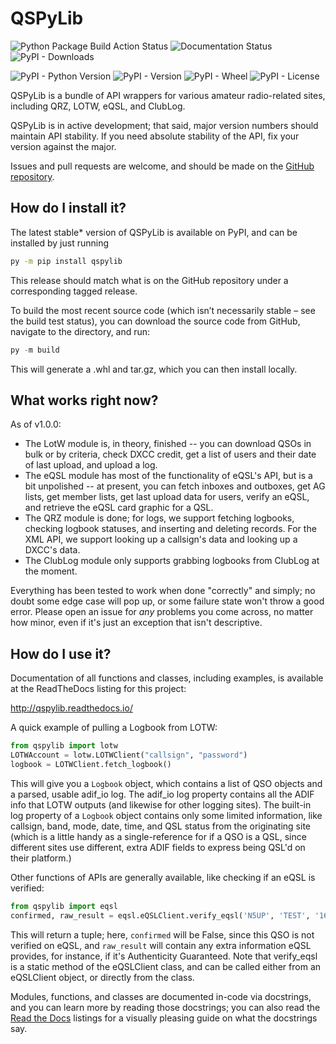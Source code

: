 # QSPyLib
![Python Package Build Action Status](https://github.com/JayToTheAy/QSPy/actions/workflows/python-package.yml/badge.svg)
![Documentation Status](https://readthedocs.org/projects/qspylib/badge/?version=latest)
![PyPI - Downloads](https://img.shields.io/pypi/dm/qspylib)

![PyPI - Python Version](https://img.shields.io/pypi/pyversions/qspylib)
![PyPI - Version](https://img.shields.io/pypi/v/qspylib)
![PyPI - Wheel](https://img.shields.io/pypi/wheel/qspylib)
![PyPI - License](https://img.shields.io/pypi/l/qspylib)

QSPyLib is a bundle of API wrappers for various amateur radio-related sites, including QRZ, LOTW, eQSL, and ClubLog.

QSPyLib is in active development; that said, major version numbers should maintain API stability. If you need absolute stability of the API, fix your version against the major.

Issues and pull requests are welcome, and should be made on the [GitHub repository](https://github.com/jaytotheay/qspy).

## How do I install it?

The latest stable* version of QSPyLib is available on PyPI, and can be installed by just running

```bash
py -m pip install qspylib
```

This release should match what is on the GitHub repository under a corresponding tagged release.

To build the most recent source code (which isn’t necessarily stable – see the build test status), you can download the source code from GitHub, navigate to the directory, and run:

```py
py -m build
```

This will generate a .whl and tar.gz, which you can then install locally.

## What works right now?

As of v1.0.0:

* The LotW module is, in theory, finished -- you can download QSOs in bulk or by criteria, check DXCC credit, get a list of users and their date of last upload, and upload a log.
* The eQSL module has most of the functionality of eQSL's API, but is a bit unpolished -- at present, you can fetch inboxes and outboxes, get AG lists, get member lists, get last upload data for users, verify an eQSL, and retrieve the eQSL card graphic for a QSL.
* The QRZ module is done; for logs, we support fetching logbooks, checking logbook statuses, and inserting and deleting records. For the XML API, we support looking up a callsign's data and looking up a DXCC's data.
* The ClubLog module only supports grabbing logbooks from ClubLog at the moment.

Everything has been tested to work when done "correctly" and simply; no doubt some edge case will pop up, or some failure state won't throw a good error. Please open an issue for *any* problems you come across, no matter how minor, even if it's just an exception that isn't descriptive.

## How do I use it?

Documentation of all functions and classes, including examples, is available at the ReadTheDocs listing for this project:

<http://qspylib.readthedocs.io/>

A quick example of pulling a Logbook from LOTW:

```py
from qspylib import lotw
LOTWAccount = lotw.LOTWClient("callsign", "password")
logbook = LOTWClient.fetch_logbook()
```
This will give you a `Logbook` object, which contains a list of QSO objects and a parsed, usable adif_io log.
The adif_io log property contains all the ADIF info that LOTW outputs (and likewise for other logging sites).
The built-in log property of a `Logbook` object contains only some limited information, like callsign, band, mode, date, time, and QSL status from the originating site (which is a little handy as a single-reference for if a QSO is a QSL, since different sites use different, extra ADIF fields to express being QSL'd on their platform.)

Other functions of APIs are generally available, like checking if an eQSL is verified:

```py
from qspylib import eqsl
confirmed, raw_result = eqsl.eQSLClient.verify_eqsl('N5UP', 'TEST', '160m', 'SSB', '01/01/2000')
```
This will return a tuple; here, `confirmed` will be False, since this QSO is not verified on eQSL, and `raw_result` will contain any extra information eQSL provides, for instance, if it's Authenticity Guaranteed. Note that verify_eqsl is a static method of the eQSLClient class, and can be called either from an eQSLClient object, or directly from the class.

Modules, functions, and classes are documented in-code via docstrings, and you can learn more by reading those docstrings; you can also read the [Read the Docs](http://qspylib.readthedocs.io/) listings for a visually pleasing guide on what the docstrings say.
